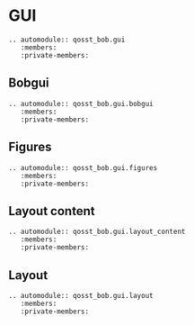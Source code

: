 # GUI

```{eval-rst}
.. automodule:: qosst_bob.gui
   :members:
   :private-members:

```

## Bobgui

```{eval-rst}
.. automodule:: qosst_bob.gui.bobgui
   :members:
   :private-members:

```

## Figures

```{eval-rst}
.. automodule:: qosst_bob.gui.figures
   :members:
   :private-members:

```

## Layout content

```{eval-rst}
.. automodule:: qosst_bob.gui.layout_content
   :members:
   :private-members:

```

## Layout

```{eval-rst}
.. automodule:: qosst_bob.gui.layout
   :members:
   :private-members:

```

